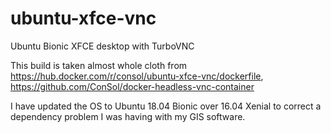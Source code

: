 # ubuntu-xfce-vnc
Ubuntu Bionic XFCE desktop with TurboVNC

This build is taken almost whole cloth from https://hub.docker.com/r/consol/ubuntu-xfce-vnc/dockerfile, https://github.com/ConSol/docker-headless-vnc-container

I have updated the OS to Ubuntu 18.04 Bionic over 16.04 Xenial to correct a dependency problem  I was having with my GIS software.
